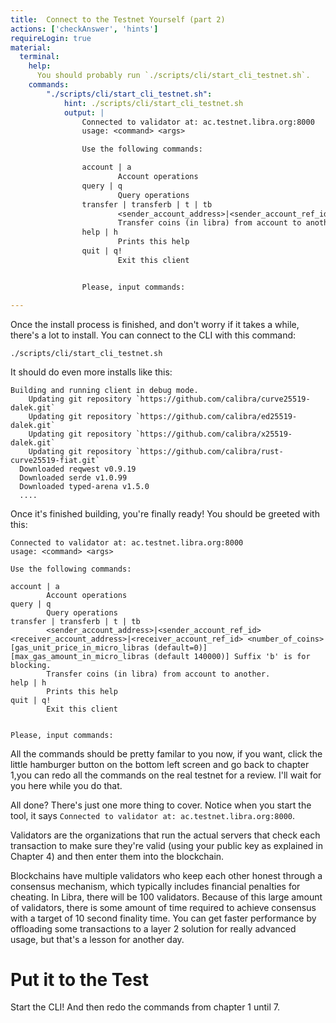 ```yaml
---
title:  Connect to the Testnet Yourself (part 2)
actions: ['checkAnswer', 'hints']
requireLogin: true
material:
  terminal:
    help:
      You should probably run `./scripts/cli/start_cli_testnet.sh`.
    commands:
        "./scripts/cli/start_cli_testnet.sh":
            hint: ./scripts/cli/start_cli_testnet.sh
            output: |
                Connected to validator at: ac.testnet.libra.org:8000
                usage: <command> <args>

                Use the following commands:

                account | a
                        Account operations
                query | q
                        Query operations
                transfer | transferb | t | tb
                        <sender_account_address>|<sender_account_ref_id> <receiver_account_address>|<receiver_account_ref_id> <number_of_coins> [gas_unit_price_in_micro_libras (default=0)] [max_gas_amount_in_micro_libras (default 140000)] Suffix 'b' is for blocking.
                        Transfer coins (in libra) from account to another.
                help | h
                        Prints this help
                quit | q!
                        Exit this client


                Please, input commands:

---
```


Once the install process is finished, and don't worry if it takes a while, there's a lot to install. You can connect to the CLI with this command:

```
./scripts/cli/start_cli_testnet.sh
```

It should do even more installs like this:
```
Building and running client in debug mode.
    Updating git repository `https://github.com/calibra/curve25519-dalek.git`
    Updating git repository `https://github.com/calibra/ed25519-dalek.git`
    Updating git repository `https://github.com/calibra/x25519-dalek.git`
    Updating git repository `https://github.com/calibra/rust-curve25519-fiat.git`
  Downloaded reqwest v0.9.19
  Downloaded serde v1.0.99
  Downloaded typed-arena v1.5.0
  ....
```

Once it's finished building, you're finally ready! You should be greeted with this:

```
Connected to validator at: ac.testnet.libra.org:8000
usage: <command> <args>

Use the following commands:

account | a
        Account operations
query | q
        Query operations
transfer | transferb | t | tb
        <sender_account_address>|<sender_account_ref_id> <receiver_account_address>|<receiver_account_ref_id> <number_of_coins> [gas_unit_price_in_micro_libras (default=0)] [max_gas_amount_in_micro_libras (default 140000)] Suffix 'b' is for blocking.
        Transfer coins (in libra) from account to another.
help | h
        Prints this help
quit | q!
        Exit this client


Please, input commands:

```

All the commands should be pretty familar to you now, if you want, click the little hamburger button on the bottom left screen and go back to chapter 1,you can redo all the commands on the real testnet for a review. I'll wait for you here while you do that. 

All done? There's just one more thing to cover. Notice when you start the tool, it says `Connected to validator at: ac.testnet.libra.org:8000`.

Validators are the organizations that run the actual servers that check each transaction to make sure they're valid (using your public key as explained in Chapter 4) and then enter them into the blockchain.

Blockchains have multiple validators who keep each other honest through a consensus mechanism, which typically includes financial penalties for cheating. In Libra, there will be 100 validators. Because of this large amount of validators, there is some amount of time required to achieve consensus with a target of 10 second finality time. You can get faster performance by offloading some transactions to a layer 2 solution for really advanced usage, but that's a lesson for another day. 

# Put it to the Test

Start the CLI! And then redo the commands from chapter 1 until 7. 